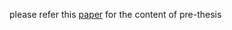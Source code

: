 please refer this [paper](https://khanghcmut.github.io/DACN/DACN_Hoang_Khang_PHAN_Pre_FINAL-4.pdf) for the content of pre-thesis
